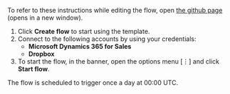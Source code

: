 To refer to these instructions while editing the flow, open [the github page](Retrieve%20Microsoft%20Dynamics%20365%20leads%20and%20create%20a%20Microsoft%20Excel%20.csv%20file%20in%20Dropbox%20at%20regular%20intervals_instructions.md) (opens in a new window).

1.	Click **Create flow** to start using the template.
2.	Connect to the following accounts by using your credentials:
    - **Microsoft Dynamics 365 for Sales** 
	- **Dropbox**
3.	To start the flow, in the banner, open the options menu [⋮] and click **Start flow**.

The flow is scheduled to trigger once a day at 00:00 UTC.  
